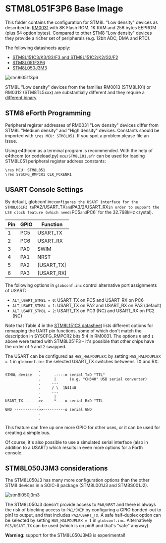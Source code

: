 # STM8L051F3P6 Base Image

This folder contains the configuration for STM8L "Low density" devices as described in [RM0031](https://www.st.com/resource/en/reference_manual/cd00218714-stm8l050j3-stm8l051f3-stm8l052c6-stm8l052r8-mcus-and-stm8l151l152-stm8l162-stm8al31-stm8al3l-lines-stmicroelectronics.pdf) with 8K Flash ROM, 1K RAM and 256 bytes EEPROM (plus 64 option bytes). Compared to other STM8 "Low density" devices they provide a richer set of peripherals (e.g. 12bit ADC, DMA and RTC).

The following datasheets apply:

* [STM8L151C3/K3/G3/F3 and STM8L151C2/K2/G2/F2](https://www.st.com/resource/en/datasheet/stm8l151f3.pdf)
* [STM8L051F3P6](https://www.st.com/resource/en/datasheet/stm8l051F3.pdf)
* [STM8L050J3M3](https://www.st.com/resource/en/datasheet/stm8l050j3.pdf)

![stm8l051f3p6](https://user-images.githubusercontent.com/5466977/40583511-8462f470-6190-11e8-8674-84338a991f58.png)

STM8L "Low density" devices from the families RM0013 (STM8L101) or RM0312 (STM8TL5xxx) are substantially different and they require a [different binary](https://github.com/TG9541/stm8ef/tree/master/STM8L101F3).

## STM8 eForth Programming

Peripheral register addresses of RM0031 "Low density" devices differ from STM8L "Medium density" and "High density" devices. Constants should be imported with `\res MCU: STM8L051`.  If you spot a problem please file an issue.

Using e4thcom as a terminal program is recommended. With the help of e4thcom (or codeload.py) `mcu/STM8L101.efr` can be used for loading STM8L051 peripheral register address constants:

```Forth
\res MCU: STM8L051
\res SYSCFG_RMPCR1 CLK_PCKENR1
```

## USART Console Settings

By default, globconf.inc` configures the USART interface for the STM8L051F3 to `PA2/USART_TX` and `PA3/2/USART_RX` in order to support the LSE clock feature (which needs `PC5` and `PC6` for the 32.768kHz crystal).

Pin|GPIO|Function
-|-|-
1|PC5|USART_TX
2|PC6|USART_RX
3|PA0|SWIM
4|PA1|NRST
5|PA2|[USART_TX]
6|PA3|[USART_RX]

The following options in `globconf.inc` control alternative port assignments of USART:

* `ALT_USART_STM8L = 0`: USART_TX on PC5 and USART_RX on PC6
* `ALT_USART_STM8L = 1`: USART_TX on PA2 and USART_RX on PA3 (default)
* `ALT_USART_STM8L = 2`: USART_TX on PC3 (NC) and USART_RX on PC2 (NC)

Note that Table 4 in the [STM8L151C3 datasheet](https://www.st.com/resource/en/datasheet/stm8l151c3.pdf) lists different options for remapping the UART pin functions, some of which don't match the description in SYSCFG_RMPCR2 bits 5:4 in RM0031. The options `0` and `1` above were tested with STM8L051F3 - it's possible that other chips have the order of `0` and `2` swapped.

The USART can be configured as `HAS_HALFDUPLEX`: by setting `HAS_HALFDUPLEX = 1` in `globconf.inc` the selected USART_TX switches betweens TX and RX:

```
               .
STM8L device   .      .----o serial TxD "TTL"
               .      |      (e.g. "CH340" USB serial converter)
               .     ---
               .     / \  1N4148
               .     ---
               .      |
USART_TX ------>>-----*----o serial RxD "TTL
               .
GND ----------->>----------o serial GND
               .
               .
```

This feature can free up one more GPIO for other uses, or it can be used for creating a simple bus.

Of course, it's also possible to use a simulated serial interface (also in addition to a USART) which results in even more options for a Forth console.

## STM8L050J3M3 considerations

The STM8L050J3 has many more configuration options than the other STM8 devices in a SOIC-8 package (STM8L001J3 and STM8S001J2).

![stm8l050j3m3](https://user-images.githubusercontent.com/5466977/95416097-3bba1e00-0932-11eb-9df1-aa5dfba2b688.png)

The STM8L050J3 doesn't provide access to `PA0/NRST` and there is always the risk of blocking access to `PA1/SWIM` by configuring a GPIO bonded-out to pin1 to output, and that includes `PA2/USART_TX`. A safe half-duplex option can be selected by setting `HAS_HALFDUPLEX = 1` in `globconf.inc`. Alternatively `PC5/USART_TX` can be used (which is on pin8 and that's "safe" anyway).

**Warning**: support for the STM8L050J3M3 is experimental!
